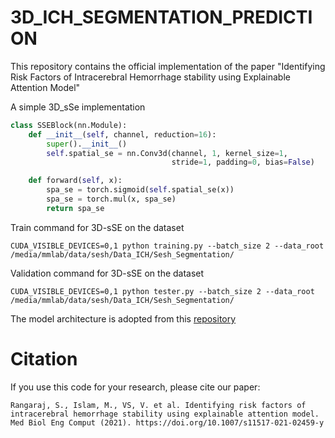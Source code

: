 # 3D_ICH_SEGMENTATION_PREDICTION
This repository contains the official implementation of the paper "Identifying Risk Factors of Intracerebral Hemorrhage stability using Explainable Attention Model"

A simple 3D_sSe implementation
```python
class SSEBlock(nn.Module):
    def __init__(self, channel, reduction=16):
        super().__init__()
        self.spatial_se = nn.Conv3d(channel, 1, kernel_size=1,
                                    stride=1, padding=0, bias=False)

    def forward(self, x):
        spa_se = torch.sigmoid(self.spatial_se(x))
        spa_se = torch.mul(x, spa_se)
        return spa_se
```
Train command for 3D-sSE on the dataset 
```
CUDA_VISIBLE_DEVICES=0,1 python training.py --batch_size 2 --data_root /media/mmlab/data/sesh/Data_ICH/Sesh_Segmentation/ 
```
Validation command for 3D-sSE on the dataset
```
CUDA_VISIBLE_DEVICES=0,1 python tester.py --batch_size 2 --data_root /media/mmlab/data/sesh/Data_ICH/Sesh_Segmentation/
```
The model architecture is adopted from this [repository](https://github.com/wolny/pytorch-3dunet)

# Citation
If you use this code for your research, please cite our paper:
```
Rangaraj, S., Islam, M., VS, V. et al. Identifying risk factors of intracerebral hemorrhage stability using explainable attention model. Med Biol Eng Comput (2021). https://doi.org/10.1007/s11517-021-02459-y
```
